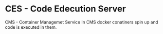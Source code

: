 # CES - Code Edecution Server 

CMS - Container Managemet Service 
In CMS docker conatiners spin up and code is executed in them.
